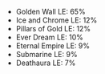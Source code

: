 <!--
.. title: 2020 Season 2 Travel Advisory
.. slug: 2020-season-2-travel-advisory
.. date: 2020-07-07 08:00:50 UTC
.. tags: 
.. category: 
.. link: 
.. description: The most vetoed maps in the map pool.
.. type: text
-->

* Golden Wall LE: 65%
* Ice and Chrome LE: 12%
* Pillars of Gold LE: 12%
* Ever Dream LE: 10%
* Eternal Empire LE: 9%
* Submarine LE: 9%
* Deathaura LE: 7%
